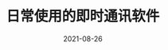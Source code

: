 ---
title: "日常使用的即时通讯软件"
linkTitle: "即时通讯软件"
weight: 410
date: 2021-08-26
description: >
  Linux Mint 下日常使用的即时通讯软件。
---